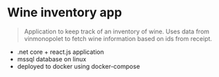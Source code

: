 # Wine inventory app

> Application to keep track of an inventory of wine. Uses data from vinmonopolet to fetch wine information based on ids from receipt.

- .net core + react.js application
- mssql database on linux
- deployed to docker using docker-compose
